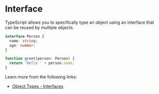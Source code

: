 # Interface

TypeScript allows you to specifically type an object using an interface that can be reused by multiple objects.

```typescript
interface Person {
  name: string;
  age: number;
}

function greet(person: Person) {
  return 'Hello ' + person.name;
}
```

Learn more from the following links:

- [Object Types - Interfaces](https://www.typescriptlang.org/docs/handbook/2/objects.html)
